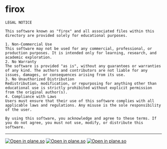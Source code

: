 # firox


```
LEGAL NOTICE

This software known as "firox" and all associated files within this directory are provided solely for educational purposes.

1. Non-Commercial Use
This software may not be used for any commercial, professional, or production purposes. It is intended only for learning, research, and academic exploration.
2. No Warranty
The software is provided "as is", without any guarantees or warranties of any kind. The authors and contributors are not liable for any issues, damages, or consequences arising from its use.
3. No Unauthorized Distribution
Redistribution, modification, or repurposing for anything other than educational use is strictly prohibited without explicit permission from the original author(s).
4. Compliance with Laws
Users must ensure that their use of this software complies with all applicable laws and regulations. Any misuse is the sole responsibility of the user.

By using this software, you acknowledge and agree to these terms. If you do not agree, you must not use, modify, or distribute this software.
```

---
  [![Open in plane.so](https://badgers.space/badge/plane.so/firox?icon=eva-paper-plane)](https://app.plane.so/strl/projects/a7d7611c-68f6-43e2-a690-8e5f751b7efa/issues)
  [![Open in plane.so](https://badgers.space/badge/plane.so/bugbounty?icon=eva-paper-plane)](https://app.plane.so/strl/projects/4e753644-ebaa-4645-81ae-472ec861f080/issues)
  [![Open in plane.so](https://badgers.space/badge/plane.so/CTF?icon=eva-paper-plane)](https://app.plane.so/strl/projects/b8109a65-54ce-465f-9a93-0a76be663205/issues)


